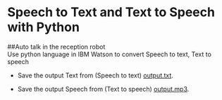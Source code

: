 # Speech to Text and Text to Speech with Python
 ##Auto talk in the reception robot<br>
 Use python language in IBM Watson to convert Speech to text, Text to speech <br>
 
 * Save the output Text from (Speech to text) [output.txt](https://github.com/iHatoun/Speech-to-Text-and-Text-to-Speech-with-Python/blob/main/output.txt).<br>
 
 * Save the output Speech from (Text to speech) [output.mp3](https://github.com/iHatoun/Speech-to-Text-and-Text-to-Speech-with-Python/blob/main/output.mp3).

